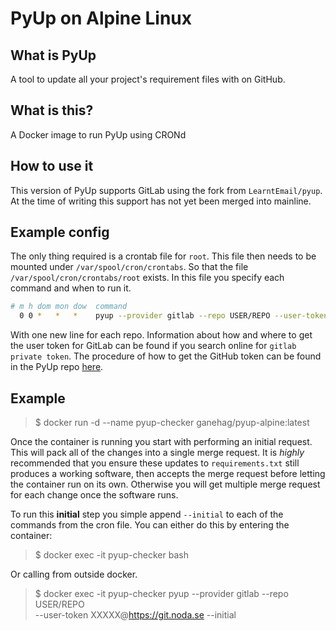 # PyUp on Alpine Linux

## What is PyUp
A tool to update all your project's requirement files with on GitHub.

## What is this?
A Docker image to run PyUp using CRONd

## How to use it
This version of PyUp supports GitLab using the fork from `LearntEmail/pyup`.
At the time of writing this support has not yet been merged into mainline.

## Example config
The only thing required is a crontab file for `root`. This file then needs to
be mounted under `/var/spool/cron/crontabs`. So that the file 
`/var/spool/cron/crontabs/root` exists. In this file you specify each command
and when to run it.

```bash
# m h dom mon dow  command
  0 0 *   *   *    pyup --provider gitlab --repo USER/REPO --user-token XXXXXXXXXXXXX@https://gitlab.com
```

With one new line for each repo. Information about how and where to get the
user token for GitLab can be found if you search online for `gitlab private token`. The
procedure of how to get the GitHub token can be found in the PyUp repo 
[here](https://github.com/pyupio/pyup).

## Example

> $ docker run -d --name pyup-checker ganehag/pyup-alpine:latest

Once the container is running you start with performing an initial request. This will pack
all of the changes into a single merge request. It is *highly* recommended that you ensure
these updates to `requirements.txt` still produces a working software, then accepts the
merge request before letting the container run on its own. Otherwise you will get multiple
merge request for each change once the software runs.

To run this **initial** step you simple append `--initial` to each of the commands from
the cron file. You can either do this by entering the container:

> $ docker exec -it pyup-checker bash

Or calling from outside docker.

> $ docker exec -it pyup-checker pyup --provider gitlab --repo USER/REPO \
>   --user-token XXXXX@https://git.noda.se --initial
